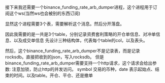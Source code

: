 接下来我还需要一个binance_funding_rate_arb_dumper进程，这个进程用于订阅这个ws(当然ws也会被别的东西订阅)

显然这个进程需要3个表，需要解析这个消息。然后分开落盘。

因此我需要的是一共是3个table，分别记录资费套利策略的开仓单信息、对冲单信息、以及成交单信息
先设计三种结构体，代表每个table的col，以及表头。

然后，这个binance_funding_rate_arb_dumper不是记录表，而是记录rocksdb。直接把收到的json，写入rocksdb。
但是binance_funding_rate_arb_dumper需要支持一个http请求，这个请求会给出参数:
注意加锁，防止http的并发访问。
symbol 交易的币种，date 表示起始点、结束的时间。以及table。开仓、平仓、还是撤单
